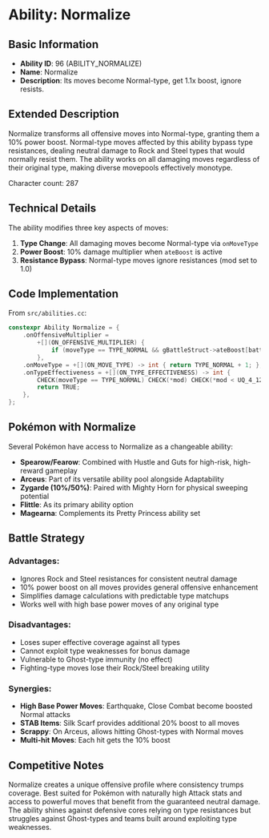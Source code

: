 # Ability: Normalize

## Basic Information
- **Ability ID**: 96 (ABILITY_NORMALIZE)
- **Name**: Normalize
- **Description**: Its moves become Normal-type, get 1.1x boost, ignore resists.

## Extended Description
Normalize transforms all offensive moves into Normal-type, granting them a 10% power boost. Normal-type moves affected by this ability bypass type resistances, dealing neutral damage to Rock and Steel types that would normally resist them. The ability works on all damaging moves regardless of their original type, making diverse movepools effectively monotype.

Character count: 287

## Technical Details
The ability modifies three key aspects of moves:
1. **Type Change**: All damaging moves become Normal-type via `onMoveType`
2. **Power Boost**: 10% damage multiplier when `ateBoost` is active
3. **Resistance Bypass**: Normal-type moves ignore resistances (mod set to 1.0)

## Code Implementation
From `src/abilities.cc`:
```cpp
constexpr Ability Normalize = {
    .onOffensiveMultiplier =
        +[](ON_OFFENSIVE_MULTIPLIER) {
            if (moveType == TYPE_NORMAL && gBattleStruct->ateBoost[battler]) MUL(1.1);
        },
    .onMoveType = +[](ON_MOVE_TYPE) -> int { return TYPE_NORMAL + 1; },
    .onTypeEffectiveness = +[](ON_TYPE_EFFECTIVENESS) -> int {
        CHECK(moveType == TYPE_NORMAL) CHECK(*mod) CHECK(*mod < UQ_4_12(1.0)) *mod = UQ_4_12(1.0);
        return TRUE;
    },
};
```

## Pokémon with Normalize
Several Pokémon have access to Normalize as a changeable ability:
- **Spearow/Fearow**: Combined with Hustle and Guts for high-risk, high-reward gameplay
- **Arceus**: Part of its versatile ability pool alongside Adaptability
- **Zygarde (10%/50%)**: Paired with Mighty Horn for physical sweeping potential
- **Flittle**: As its primary ability option
- **Magearna**: Complements its Pretty Princess ability set

## Battle Strategy
### Advantages:
- Ignores Rock and Steel resistances for consistent neutral damage
- 10% power boost on all moves provides general offensive enhancement
- Simplifies damage calculations with predictable type matchups
- Works well with high base power moves of any original type

### Disadvantages:
- Loses super effective coverage against all types
- Cannot exploit type weaknesses for bonus damage
- Vulnerable to Ghost-type immunity (no effect)
- Fighting-type moves lose their Rock/Steel breaking utility

### Synergies:
- **High Base Power Moves**: Earthquake, Close Combat become boosted Normal attacks
- **STAB Items**: Silk Scarf provides additional 20% boost to all moves
- **Scrappy**: On Arceus, allows hitting Ghost-types with Normal moves
- **Multi-hit Moves**: Each hit gets the 10% boost

## Competitive Notes
Normalize creates a unique offensive profile where consistency trumps coverage. Best suited for Pokémon with naturally high Attack stats and access to powerful moves that benefit from the guaranteed neutral damage. The ability shines against defensive cores relying on type resistances but struggles against Ghost-types and teams built around exploiting type weaknesses.